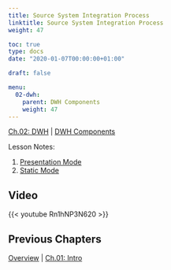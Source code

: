 ```yaml
---
title: Source System Integration Process
linktitle: Source System Integration Process
weight: 47

toc: true
type: docs
date: "2020-01-07T00:00:00+01:00"

draft: false

menu:
  02-dwh:
    parent: DWH Components
    weight: 47
---
```

[Ch.02: DWH](../../../02-dwh) | [DWH Components](../../03-architecture/) 


Lesson Notes:
1. [Presentation Mode](../07-source-system-integration-process-ps.pdf)
1. [Static Mode](../07-source-system-integration-process-rs.pdf)


## Video

{{< youtube Rn1hNP3N620 >}}

## Previous Chapters

[Overview](../../../../big-data-in-depth/) | [Ch.01: Intro](../../../01-introduction) 